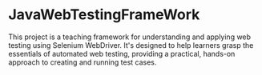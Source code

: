 # JavaWebTestingFrameWork
This project is a teaching framework for understanding and applying web testing using Selenium WebDriver. It's designed to help learners grasp the essentials of automated web testing, providing a practical, hands-on approach to creating and running test cases.
